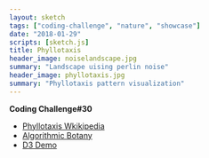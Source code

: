 ```yaml
---
layout: sketch
tags: ["coding-challenge", "nature", "showcase"]
date: "2018-01-29"
scripts: [sketch.js]
title: Phyllotaxis
header_image: noiselandscape.jpg
summary: "Landscape uising perlin noise"
header_image: phyllotaxis.jpg
summary: "Phyllotaxis pattern visualization"
---
```


**Coding Challenge#30**

* [Phyllotaxis Wkikipedia](https://en.wikipedia.org/wiki/Phyllotaxis)
* [Algorithmic Botany](http://algorithmicbotany.org/papers/abop/abop-ch4.pdf)
* [D3 Demo](https://bl.ocks.org/mbostock/11463507)

